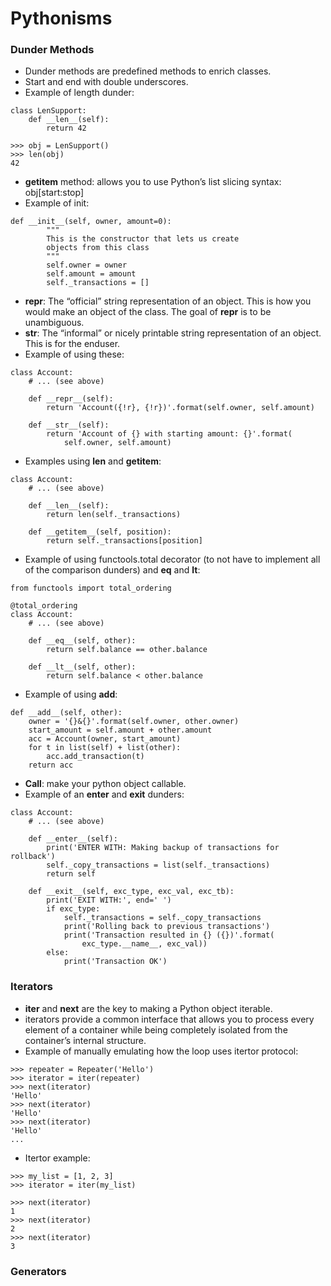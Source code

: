 # Pythonisms

### Dunder Methods
- Dunder methods are predefined methods to enrich classes. 
- Start and end with double underscores. 
- Example of length dunder:
```
class LenSupport:
    def __len__(self):
        return 42

>>> obj = LenSupport()
>>> len(obj)
42
```
- __getitem__ method: allows you to use Python’s list slicing syntax: obj[start:stop]
- Example of init:
```
def __init__(self, owner, amount=0):
        """
        This is the constructor that lets us create
        objects from this class
        """
        self.owner = owner
        self.amount = amount
        self._transactions = []
```
- __repr__: The “official” string representation of an object. This is how you would make an object of the class. The goal of __repr__ is to be unambiguous.
- __str__: The “informal” or nicely printable string representation of an object. This is for the enduser.
- Example of using these:
```
class Account:
    # ... (see above)

    def __repr__(self):
        return 'Account({!r}, {!r})'.format(self.owner, self.amount)

    def __str__(self):
        return 'Account of {} with starting amount: {}'.format(
            self.owner, self.amount)
```
- Examples using __len__ and __getitem__:
```
class Account:
    # ... (see above)

    def __len__(self):
        return len(self._transactions)

    def __getitem__(self, position):
        return self._transactions[position]
```
- Example of using functools.total decorator (to not have to implement all of the comparison dunders) and __eq__ and __lt__:
```
from functools import total_ordering

@total_ordering
class Account:
    # ... (see above)

    def __eq__(self, other):
        return self.balance == other.balance

    def __lt__(self, other):
        return self.balance < other.balance
```
- Example of using __add__:
```
def __add__(self, other):
    owner = '{}&{}'.format(self.owner, other.owner)
    start_amount = self.amount + other.amount
    acc = Account(owner, start_amount)
    for t in list(self) + list(other):
        acc.add_transaction(t)
    return acc
```
- __Call__: make your python object callable. 
- Example of an __enter__ and __exit__ dunders:
```
class Account:
    # ... (see above)

    def __enter__(self):
        print('ENTER WITH: Making backup of transactions for rollback')
        self._copy_transactions = list(self._transactions)
        return self

    def __exit__(self, exc_type, exc_val, exc_tb):
        print('EXIT WITH:', end=' ')
        if exc_type:
            self._transactions = self._copy_transactions
            print('Rolling back to previous transactions')
            print('Transaction resulted in {} ({})'.format(
                exc_type.__name__, exc_val))
        else:
            print('Transaction OK')
```



### Iterators
- __iter__ and __next__ are the key to making a Python object iterable.
- iterators provide a common interface that allows you to process every element of a container while being completely isolated from the container’s internal structure.
- Example of manually emulating how the loop uses itertor protocol:
```
>>> repeater = Repeater('Hello')
>>> iterator = iter(repeater)
>>> next(iterator)
'Hello'
>>> next(iterator)
'Hello'
>>> next(iterator)
'Hello'
...
```
- Itertor example:
```
>>> my_list = [1, 2, 3]
>>> iterator = iter(my_list)

>>> next(iterator)
1
>>> next(iterator)
2
>>> next(iterator)
3
```


### Generators
